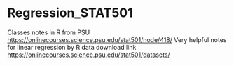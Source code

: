 # Regression_STAT501
Classes notes in R from PSU
https://onlinecourses.science.psu.edu/stat501/node/418/
Very helpful notes for linear regression by R
data download link
https://onlinecourses.science.psu.edu/stat501/datasets/
